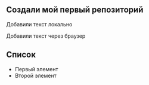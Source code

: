 ﻿## Создали мой первый репозиторий


Добавили текст локально

Добавили текст через браузер

## Список 

* Первый элемент 
* Второй элемент
